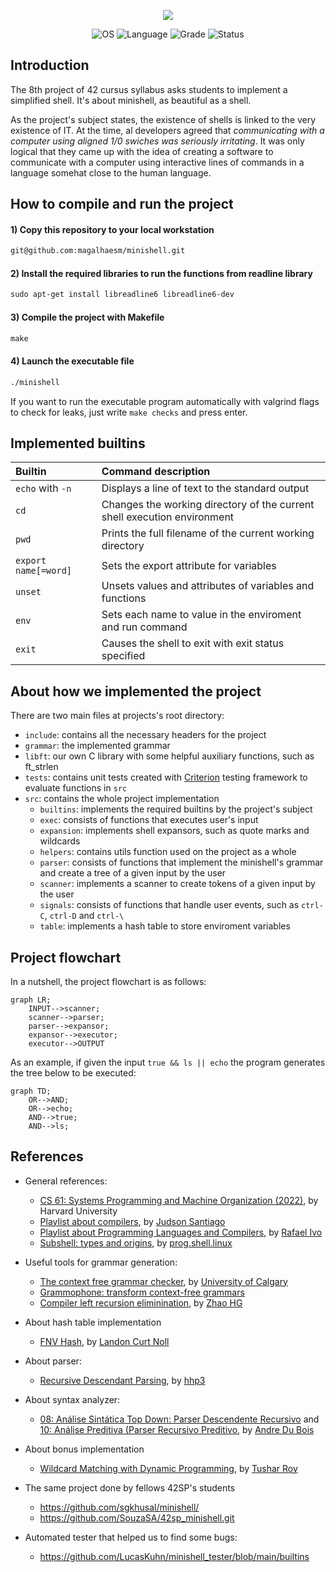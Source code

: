 <p align="center">
    <img src="https://game.42sp.org.br/static/assets/achievements/minishelln.png">
</p>

<p align="center">
    <img src="https://img.shields.io/badge/OS-Linux-blue" alt="OS">
    <img src="https://img.shields.io/badge/Language-C%20%7C%20C%2B%2B-blue.svg" alt="Language">
    <img src="https://img.shields.io/badge/Grade-125%2F100-brightgreen.svg" alt="Grade">
    <img src="https://img.shields.io/badge/Status-Completed-brightgreen.svg" alt="Status">
</p>

## Introduction

The 8th project of 42 cursus syllabus asks students to implement a simplified shell. It's about minishell, as beautiful as a shell.

As the project's subject states, the existence of shells is linked to the very existence of IT. At the time, al developers agreed that _communicating with a computer using aligned 1/0 swiches was seriously irritating_. It was only logical that they came up with the idea of creating a software to communicate with a computer using interactive lines of commands in a language somehat close to the human language.

## How to compile and run the project

#### 1) Copy this repository to your local workstation

```html
git@github.com:magalhaesm/minishell.git
```

#### 2) Install the required libraries to run the functions from readline library

```html
sudo apt-get install libreadline6 libreadline6-dev
```

#### 3) Compile the project with Makefile

```html
make
```

#### 4) Launch the executable file

```html
./minishell
```

If you want to run the executable program automatically with valgrind flags to check for leaks, just write `make checks` and press enter.

## Implemented builtins

| Builtin | Command description |
|:------|:------|
| `echo` with `-n` | Displays a line of text to the standard output |
| `cd` | Changes the working directory of the current shell execution environment |
| `pwd` | Prints the full filename of the current working directory |
| `export name[=word]` | Sets the export attribute for variables |
| `unset` | Unsets values and attributes of variables and functions |
| `env` | Sets each name to value in the enviroment and run command |
| `exit` | Causes the shell to exit with exit status specified |

## About how we implemented the project

There are two main files at projects's root directory:

- `include`: contains all the necessary headers for the project
- `grammar`: the implemented grammar
- `libft`: our own C library with some helpful auxiliary functions, such as ft_strlen
- `tests`: contains unit tests created with [Criterion](https://github.com/Snaipe/Criterion) testing framework to evaluate functions in `src`
- `src`: contains the whole project implementation
  - `builtins`: implements the required builtins by the project's subject
  - `exec`: consists of functions that executes user's input
  - `expansion`: implements shell expansors, such as quote marks and wildcards
  - `helpers`: contains utils function used on the project as a whole
  - `parser`: consists of functions that implement the minishell's grammar and create a tree of a given input by the user
  - `scanner`: implements a scanner to create tokens of a given input by the user
  - `signals`: consists of functions that handle user events, such as `ctrl-C`, `ctrl-D` and `ctrl-\`
  - `table`: implements a hash table to store enviroment variables

## Project flowchart

In a nutshell, the project flowchart is as follows:

```mermaid
graph LR;
    INPUT-->scanner;
    scanner-->parser;
    parser-->expansor;
    expansor-->executor;
    executor-->OUTPUT
```

As an example, if given the input `true && ls || echo` the program generates the tree below to be executed:

```mermaid
graph TD;
    OR-->AND;
    OR-->echo;
    AND-->true;
    AND-->ls;
```
## References

- General references:
  - [CS 61: Systems Programming and Machine Organization (2022)](https://cs61.seas.harvard.edu/site/2022/#gsc.tab=0), by Harvard University
  - [Playlist about compilers](https://www.youtube.com/playlist?list=PLX6Nyaq0ebfhI396WlWN6WlBm-tp7vDtV), by [Judson Santiago](https://www.youtube.com/@JudSan)
  - [Playlist about Programming Languages and Compilers](https://www.youtube.com/playlist?list=PLvat2X-KHJNYmC4M1HHrDkMkFDf8Dwyf8), by [Rafael Ivo](https://www.youtube.com/@ProfessorRafaelIvo)
  - [Subshell: types and origins](https://www.youtube.com/watch?v=MkejZKVfsRg), by [prog.shell.linux](https://www.youtube.com/@progshelllinux)

- Useful tools for grammar generation:
  - [The context free grammar checker](https://smlweb.cpsc.ucalgary.ca/start.html), by [University of Calgary](https://science.ucalgary.ca/computer-science)
  - [Grammophone: transform context-free grammars](https://mdaines.github.io/grammophone/)
  - [Compiler left recursion eliminination](https://cyberzhg.github.io/toolbox/left_rec), by [Zhao HG](https://github.com/CyberZHG)

- About hash table implementation
  - [FNV Hash](http://www.isthe.com/chongo/tech/comp/fnv/#FNV-1a), by [Landon Curt Noll](http://www.isthe.com/chongo/index.html)

- About parser:
  - [Recursive Descendant Parsing](https://www.youtube.com/watch?v=SToUyjAsaFk), by [hhp3](https://www.youtube.com/@hhp3)

- About syntax analyzer:
  - [08: Análise Sintática Top Down: Parser Descendente Recursivo](https://www.youtube.com/watch?v=dvql913QHzs) and [10: Análise Preditiva (Parser Recursivo Preditivo](https://www.youtube.com/watch?v=8nb-6Zo_X_0), by [Andre Du Bois](https://www.youtube.com/@andredubois7117)
  
- About bonus implementation
  - [Wildcard Matching with Dynamic Programming](https://www.youtube.com/watch?v=3ZDZ-N0EPV0), by [Tushar Roy](https://www.youtube.com/@tusharroy2525)

- The same project done by fellows 42SP's students
  - https://github.com/sgkhusal/minishell/
  - https://github.com/SouzaSA/42sp_minishell.git

- Automated tester that helped us to find some bugs: 
  - https://github.com/LucasKuhn/minishell_tester/blob/main/builtins
